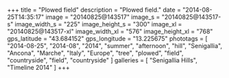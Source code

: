 +++
title = "Plowed field"
description = "Plowed field."
date = "2014-08-25T14:35:17"
image = "20140825@143517"
image_s = "20140825@143517-s"
image_width_s = "225"
image_height_s = "300"
image_xl = "20140825@143517-xl"
image_width_xl = "576"
image_height_xl = "768"
gps_latitude = "43.684152"
gps_longitude = "13.225675"
phototags = [ "2014-08-25", "2014-08", "2014", "summer", "afternoon", "hill", "Senigallia", "Ancona", "Marche", "Italy", "Europe", "tree", "plowed", "field", "countryside", "field", "countryside" ]
galleries = [ "Senigallia Hills", "Timeline 2014" ]
+++
